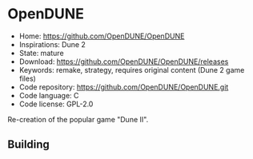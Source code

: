 # OpenDUNE

- Home: https://github.com/OpenDUNE/OpenDUNE
- Inspirations: Dune 2
- State: mature
- Download: https://github.com/OpenDUNE/OpenDUNE/releases
- Keywords: remake, strategy, requires original content (Dune 2 game files)
- Code repository: https://github.com/OpenDUNE/OpenDUNE.git
- Code language: C
- Code license: GPL-2.0

Re-creation of the popular game "Dune II".

## Building
